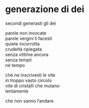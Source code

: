 # generazione di dei

secondi generasti gli dei

parole non invocate  
parole vergini li facesti  
quiete incorrotta  
crudeltà ripiegata  
senza vittime ancora  
senza templi  
né tempo

ché ne inscrivesti le vite  
in troppo vasto circolo  
vite di cristalli che mutano  
lentamente

che non sanno l’andare
